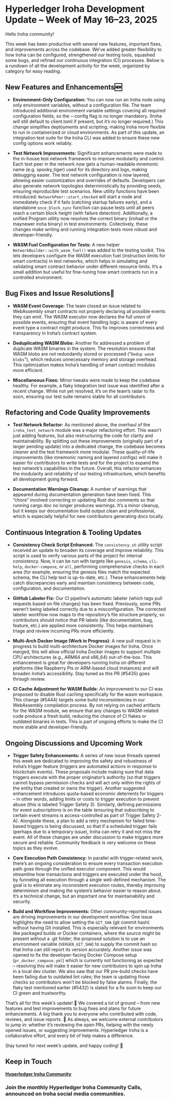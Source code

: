 # Hyperledger Iroha Development Update – Week of May 16–23, 2025

Hello Iroha community! 

This week has been productive with several new features, important fixes, and improvements across the codebase. We’ve added greater flexibility to how Iroha can be configured, strengthened our testing tools, squashed some bugs, and refined our continuous integration (CI) processes. Below is a rundown of all the development activity for the week, organized by category for easy reading.

## New Features and Enhancements🆕

- **Environment-Only Configuration:** You can now run an Iroha node using only environment variables, without a configuration file. The team introduced additional environment variable settings covering all required configuration fields, so the --config flag is no longer mandatory. (Iroha will still default to client.toml if present, but it’s no longer required.) This change simplifies deployments and scripting, making Iroha more flexible to run in containerized or cloud environments. As part of this update, an integration test suite for the Iroha CLI was added to ensure these new config options work reliably.

- **Test Network Improvements:** Significant enhancements were made to the in-house test network framework to improve modularity and control. Each test peer in the network now gets a human-readable mnemonic name (e.g. spooky_tiger) used for its directory and logs, making debugging easier. The test network configuration is now layered, allowing easier customization and overrides of defaults. Developers can also generate network topologies deterministically by providing seeds, ensuring reproducible test scenarios. New utility functions have been introduced: `NetworkPeer::start_checked` will start a node and immediately check if it fails (catching startup failures early), and a standalone `once_block_sync` function can pause tests until all peers reach a certain block height (with failure detection). Additionally, a unified Program utility now resolves the correct binary (irohad or the maynewer iroha binary) in test environments. Collectively, these changes make writing and running integration tests more robust and developer-friendly.

- **WASM Fuel Configuration for Tests:** A new helper `NetworkBuilder::with_wasm_fuel()` was added to the testing toolkit. This lets developers configure the WASM execution fuel (instruction limits for smart contracts) in test networks, which helps in simulating and validating smart contract behavior under different resource limits. It’s a small addition but useful for fine-tuning how smart contracts run in a controlled environment.

## Bug Fixes and Issue Resolutions🐞

- **WASM Event Coverage:** The team closed an issue related to WebAssembly smart contracts not properly declaring all possible events they can emit. The WASM executor now declares the full union of possible events, ensuring that event handling logic is aware of every event type a contract might produce. This fix improves correctness and transparency in Iroha’s contract system.

- **Deduplicating WASM Blobs:** Another fix addressed a problem of duplicate WASM binaries in the system. The resolution ensures that WASM blobs are not redundantly stored or processed (“`Dedup wasm blobs`”), which reduces unnecessary memory and storage overhead. This optimization makes Iroha’s handling of smart contract modules more efficient.

- **Miscellaneous Fixes:** Minor tweaks were made to keep the codebase healthy. For example, a flaky integration test issue was identified after a recent change. While not yet resolved, it’s on the team’s radar to fix soon, ensuring our test suite remains stable for all contributors.

## Refactoring and Code Quality Improvements

- **Test Network Refactor:** As mentioned above, the overhaul of the `iroha_test_network` module was a major refactoring effort. This wasn’t just adding features, but also restructuring the code for clarity and maintainability. By splitting out these improvements (originally part of a larger pending update) into a dedicated change, the codebase becomes cleaner and the test framework more modular. These quality-of-life improvements (like mnemonic naming and layered configs) will make it easier for contributors to write tests and for the project to expand the test network’s capabilities in the future. Overall, this refactor enhances the modularity and reliability of our testing infrastructure, which benefits all development going forward.

- **Documentation Warnings Cleanup:** A number of warnings that appeared during documentation generation have been fixed. This “chore” involved correcting or updating Rust doc comments so that running cargo doc no longer produces warnings. It’s a minor cleanup, but it keeps our documentation build output clean and professional, which is especially helpful for new contributors generating docs locally.

## Continuous Integration & Tooling Updates

- **Consistency Check Script Enhanced:** The `consistency.sh` utility script received an update to broaden its coverage and improve reliability. This script is used to verify various parts of the project for internal consistency. Now, it can be run with targets like `genesis`, `schema`, `cli-help`, `docker-compose`, or `all`, performing comprehensive checks in each area (for example, ensuring the genesis files match the expected schema, the CLI help text is up-to-date, etc.). These enhancements help catch discrepancies early and maintain consistency between code, configuration, and documentation.

- **GitHub Labeler Fix:** Our CI pipeline’s automatic labeler (which tags pull requests based on file changes) has been fixed. Previously, some PRs weren’t being labeled correctly due to a misconfiguration. The corrected labeler workflow now maps to the repository’s file structure properly, so contributors should notice that PR labels (like documentation, bug, feature, etc.) are applied more consistently. This helps maintainers triage and review incoming PRs more efficiently.

- **Multi-Arch Docker Image (Work in Progress)**: A new pull request is in progress to build multi-architecture Docker images for Iroha. Once merged, this will allow official Iroha Docker images to support multiple CPU architectures (e.g., ARM64 and x86_64) out-of-the-box. This enhancement is great for developers running Iroha on different platforms (like Raspberry Pis or ARM-based cloud instances) and will broaden Iroha’s accessibility. Stay tuned as this PR (#5435) goes through review.

- **CI Cache Adjustment for WASM Builds:** An improvement to our CI was proposed to disable Rust caching specifically for the wasm workspace. This change (#5444) targets some build inconsistencies in our WebAssembly compilation process. By not relying on cached artifacts for the WASM module, we ensure that any changes to WASM-related code produce a fresh build, reducing the chance of CI flakes or outdated binaries in tests. This is part of ongoing efforts to make the CI more stable and developer-friendly.

## Ongoing Discussions and Upcoming Work

- **Trigger Safety Enhancements:** A series of new issue threads opened this week are dedicated to improving the safety and robustness of Iroha’s trigger feature (triggers are automated actions in response to blockchain events). These proposals include making sure that data triggers execute with the proper originator’s authority (so that triggers cannot bypass permission checks and will act only within the rights of the entity that created or owns the trigger). Another suggested enhancement introduces quota-based economic deterrents for triggers – in other words, adding limits or costs to trigger execution to prevent abuse (this is labeled Trigger Safety 3). Similarly, defining permissions for event subscriptions is on the table (ensuring that subscribing to certain event streams is access-controlled as part of Trigger Safety 2-A). Alongside these, a plan to add a retry mechanism for failed time-based triggers is being discussed, so that if a scheduled trigger fails (perhaps due to a temporary issue), Iroha can retry it and not miss the event. All of these changes are under discussion to make triggers more secure and reliable. Community feedback is very welcome on these topics as they evolve.

- **Core Execution Path Consistency:** In parallel with trigger-related work, there’s an ongoing consideration to ensure every transaction execution path goes through the unified executor component. This would streamline how transactions and triggers are executed under the hood, by funneling all execution through a single well-defined mechanism. The goal is to eliminate any inconsistent execution routes, thereby improving determinism and making the system’s behavior easier to reason about. It’s a technical change, but an important one for maintainability and security.

- **Build and Workflow Improvements:** Other community-reported issues are driving improvements in our development workflow. One issue highlights the need to allow setting the `GIT_SHA` (git commit hash) without having Git installed. This is especially relevant for environments like packaged builds or Docker containers, where the source might be present without a .git folder; the proposed solution is to use an environment variable (`VERGEN_GIT_SHA`) to supply the commit hash so that Iroha can still report its version accurately. Another issue was opened to fix the developer-facing Docker Compose setup (`pr_docker_compose.yml`) which is currently not functioning as expected – resolving this will make it easier for new contributors to spin up Iroha in a local dev cluster. We also saw that our PR pre-build checks have been failing due to outdated lint rules; the team is updating those checks so contributors won’t be blocked by false alarms. Finally, the flaky test mentioned earlier (#5432) is slated for a fix soon to keep our CI green and trustworthy.

That’s all for this week’s update! 🎉 We covered a lot of ground – from new features and test improvements to bug fixes and plans for future enhancements. A big thank you to everyone who contributed with code, reviews, and issue reports. 🙏 As always, we welcome external contributors to jump in: whether it’s reviewing the open PRs, helping with the newly opened issues, or suggesting improvements. Hyperledger Iroha is a collaborative effort, and every bit of help makes a difference.

Stay tuned for next week’s update, and happy coding! 🚀

## Keep in Touch

**[Hyperledger Iroha Community](https://t.me/hyperledgeriroha)**

### Join the monthly Hyperledger Iroha Community Calls, announced on Iroha social media communities.

